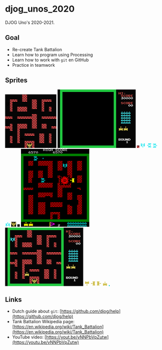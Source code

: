 # djog_unos_2020

DJOG Uno's 2020-2021.

## Goal

 * Re-create Tank Battalion
 * Learn how to program using Processing
 * Learn how to work with `git` en GitHub
 * Practice in teamwork

## Sprites

![](data/Arena.png)
![](data/Background.png)
![](data/Bricks.png)
![](data/EnemyDown.png)
![](data/EnemyLeft.png)
![](data/EnemyRight.png)
![](data/EnemyUp.png)
![](data/Flag.png)
![](data/NoBricks.png)
![](data/Original2.png)
![](data/Original.png)
![](data/PlayerDown.png)
![](data/PlayerLeft.png)
![](data/PlayerRight.png)
![](data/PlayerUp.png)
![](data/Shell.png)

## Links

 * Dutch guide about `git`: [https://github.com/djog/help](https://github.com/djog/help)
 * Tank Battalion Wikipedia page: [https://en.wikipedia.org/wiki/Tank_Battalion](https://en.wikipedia.org/wiki/Tank_Battalion)
 * YouTube video: [https://yout.be/vNNPbVpZutw](https://youtu.be/vNNPbVpZutw)

